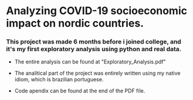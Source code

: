 # Analyzing COVID-19 socioeconomic impact on nordic countries.

### This project was made 6 months before i joined college, and it's my first exploratory analysis using python and real data.

* The entire analysis can be found at "Exploratory_Analysis.pdf"

* The analitical part of the project was entirely written using my native idiom, which is brazilian portuguese.

* Code apendix can be found at the end of the PDF file.



